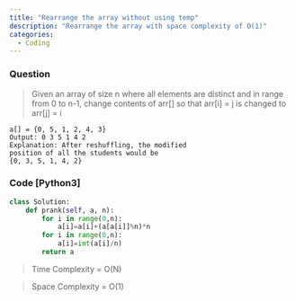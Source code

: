 ```yaml
---
title: "Rearrange the array without using temp"
description: "Rearrange the array with space complexity of O(1)"
categories:
  - Coding
---
```


### Question

> Given an array of size n where all elements are distinct and in range from 0 to n-1, change contents of arr[] so that arr[i] = j is changed to arr[j] = i

```
a[] = {0, 5, 1, 2, 4, 3}
Output: 0 3 5 1 4 2
Explanation: After reshuffling, the modified 
position of all the students would be 
{0, 3, 5, 1, 4, 2}
```

### Code [Python3]

```python
class Solution:
    def prank(self, a, n):
        for i in range(0,n):
            a[i]=a[i]+(a[a[i]]%n)*n
        for i in range(0,n):
            a[i]=int(a[i]/n)
        return a
```

> Time Complexity = O(N)

> Space Complexity = O(1)


